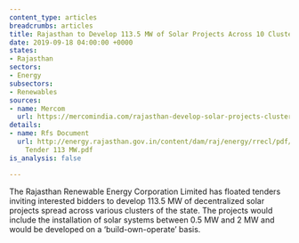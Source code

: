 ```yaml
---
content_type: articles
breadcrumbs: articles
title: Rajasthan to Develop 113.5 MW of Solar Projects Across 10 Clusters
date: 2019-09-18 04:00:00 +0000
states:
- Rajasthan
sectors:
- Energy
subsectors:
- Renewables
sources:
- name: Mercom
  url: https://mercomindia.com/rajasthan-develop-solar-projects-clusters/
details:
- name: Rfs Document
  url: http://energy.rajasthan.gov.in/content/dam/raj/energy/rrecl/pdf/Home Page/Solar
    Tender 113 MW.pdf
is_analysis: false

---
```

The Rajasthan Renewable Energy Corporation Limited has floated tenders inviting interested bidders to develop 113.5 MW of decentralized solar projects spread across various clusters of the state. The projects would include the installation of solar systems between 0.5 MW and 2 MW and would be developed on a ‘build-own-operate’ basis.